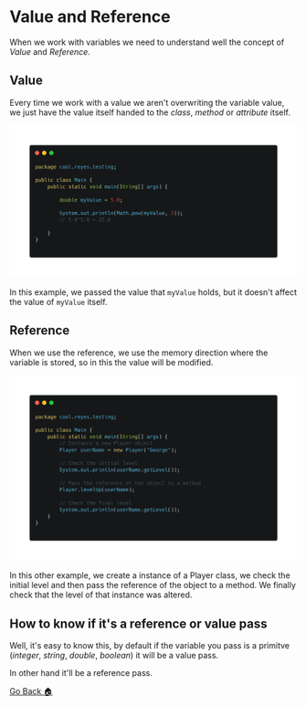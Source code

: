 # Value and Reference
When we work with variables we need to understand well the concept of *Value* and *Reference*.

## Value
Every time we work with a value we aren't overwriting the variable value, we just have the value itself handed to the *class*, *method* or *attribute* itself.

![](../../../Img/j_17.png)

In this example, we passed the value that `myValue` holds, but it doesn't affect the value of `myValue` itself.

## Reference
When we use the reference, we use the memory direction where the variable is stored, so in this the value will be modified.

![](../../../Img/j_18.png)

In this other example, we create a instance of a Player class, we check the initial level and then pass the reference of the object to a method. We finally check that the level of that instance was altered.

## How to know if it's a reference or value pass
Well, it's easy to know this, by default if the variable you pass is a primitve (*integer*, *string*, *double*, *boolean*) it will be a value pass.

In other hand it'll be a reference pass.

[Go Back 🏠](./README.md)